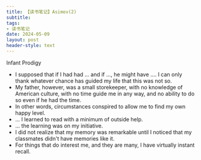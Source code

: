 ```yaml
---
title: 【读书笔记】Asimov(2)
subtitle: 
tags: 
- 读书笔记
date: 2024-05-09
layout: post
header-style: text
---
```


Infant Prodigy

- I supposed that if I had had ... and if ..., he might have .... I can only thank whatever chance has guided my life that this was not so.
- My father, however, was a small storekeeper, with no knowledge of American culture, with no time guide me in any way, and no ability to do so even if he had the time. 
- In other words, circumstances conspired to allow me to find my own happy level. 
- ... I learned to read with a minimum of outside help. 
- ... the learning was on my initiative.
- I did not realize that my memory was remarkable until I noticed that my classmates didn't have memories like it.
- For things that do interest me, and they are many, I have virtually instant recall. 

